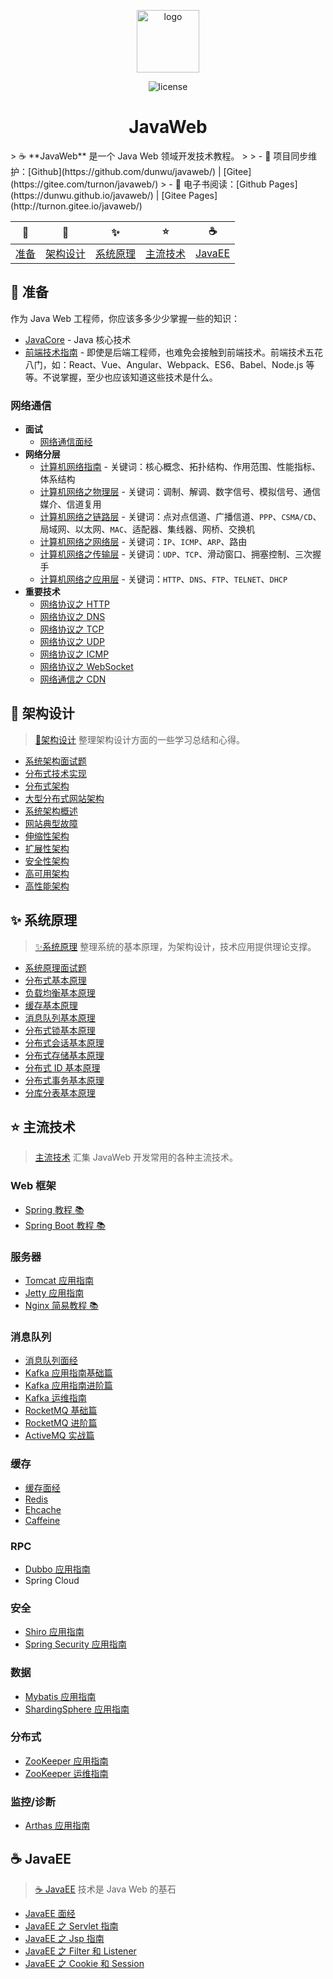 <p align="center">
    <a href="https://dunwu.github.io/javaweb/#/" target="_blank" rel="noopener noreferrer">
        <img src="http://dunwu.test.upcdn.net/common/logo/java-logo.png" alt="logo" width="100px">
    </a>
</p>

<p align="center">
    <img src="https://badgen.net/github/license/dunwu/javaweb" alt="license">
</p>

<h1 align="center">JavaWeb</h1>
> ☕ **JavaWeb** 是一个 Java Web 领域开发技术教程。
>
> - 🔁 项目同步维护：[Github](https://github.com/dunwu/javaweb/) | [Gitee](https://gitee.com/turnon/javaweb/)
> - 📖 电子书阅读：[Github Pages](https://dunwu.github.io/javaweb/) | [Gitee Pages](http://turnon.gitee.io/javaweb/)

|        🔰         |            🎨            |            ✨            |           ⭐️            |          ☕          |
| :---------------: | :----------------------: | :----------------------: | :----------------------: | :------------------: |
| [准备](#🔰️-准备) | [架构设计](#🎨-架构设计) | [系统原理](#✨-系统原理) | [主流技术](#⭐-主流技术) | [JavaEE](#☕-JavaEE) |

## 🔰️ 准备

作为 Java Web 工程师，你应该多多少少掌握一些的知识：

- [JavaCore](https://dunwu.github.io/javacore/) - Java 核心技术
- [前端技术指南](https://github.com/dunwu/frontend-tutorial) - 即使是后端工程师，也难免会接触到前端技术。前端技术五花八门，如：React、Vue、Angular、Webpack、ES6、Babel、Node.js 等等。不说掌握，至少也应该知道这些技术是什么。

### 网络通信

- **面试**
  - [网络通信面经](https://github.com/dunwu/blog/blob/master/source/_posts/communication/network-interview.md)
- **网络分层**
  - [计算机网络指南](https://github.com/dunwu/blog/blob/master/source/_posts/communication/network-guide.md) - 关键词：核心概念、拓扑结构、作用范围、性能指标、体系结构
  - [计算机网络之物理层](https://github.com/dunwu/blog/blob/master/source/_posts/communication/network-physical.md) - 关键词：调制、解调、数字信号、模拟信号、通信媒介、信道复用
  - [计算机网络之链路层](https://github.com/dunwu/blog/blob/master/source/_posts/communication/network-data-link.md) - 关键词：点对点信道、广播信道、`PPP`、`CSMA/CD`、局域网、以太网、`MAC`、适配器、集线器、网桥、交换机
  - [计算机网络之网络层](https://github.com/dunwu/blog/blob/master/source/_posts/communication/network-network.md) - 关键词：`IP`、`ICMP`、`ARP`、路由
  - [计算机网络之传输层](https://github.com/dunwu/blog/blob/master/source/_posts/communication/network-transport.md) - 关键词：`UDP`、`TCP`、滑动窗口、拥塞控制、三次握手
  - [计算机网络之应用层](https://github.com/dunwu/blog/blob/master/source/_posts/communication/network-application.md) - 关键词：`HTTP`、`DNS`、`FTP`、`TELNET`、`DHCP`
- **重要技术**
  - [网络协议之 HTTP](https://github.com/dunwu/blog/blob/master/source/_posts/communication/http.md)
  - [网络协议之 DNS](https://github.com/dunwu/blog/blob/master/source/_posts/communication/dns.md)
  - [网络协议之 TCP](https://github.com/dunwu/blog/blob/master/source/_posts/communication/tcp.md)
  - [网络协议之 UDP](https://github.com/dunwu/blog/blob/master/source/_posts/communication/udp.md)
  - [网络协议之 ICMP](https://github.com/dunwu/blog/blob/master/source/_posts/communication/icmp.md)
  - [网络协议之 WebSocket](https://github.com/dunwu/blog/blob/master/source/_posts/communication/websocket.md)
  - [网络通信之 CDN](https://github.com/dunwu/blog/blob/master/source/_posts/communication/cdn.md)

## 🎨 架构设计

> [🎨架构设计](https://github.com/dunwu/blog/tree/master/source/_posts/design/architecture) 整理架构设计方面的一些学习总结和心得。

- [系统架构面试题](https://github.com/dunwu/blog/blob/master/source/_posts/design/architecture/system-architecture-interview.md)
- [分布式技术实现](https://github.com/dunwu/blog/blob/master/source/_posts/design/architecture/system-core-technologies.md)
- [分布式架构](https://github.com/dunwu/blog/blob/master/source/_posts/design/architecture/分布式架构.md)
- [大型分布式网站架构](https://github.com/dunwu/blog/blob/master/source/_posts/design/architecture/大型分布式网站架构.md)
- [系统架构概述](https://github.com/dunwu/blog/blob/master/source/_posts/design/architecture/system-architecture-overview.md)
- [网站典型故障](https://github.com/dunwu/blog/blob/master/source/_posts/design/architecture/网站典型故障.md)
- [伸缩性架构](https://github.com/dunwu/blog/blob/master/source/_posts/design/architecture/scalable-architecture.md)
- [扩展性架构](https://github.com/dunwu/blog/blob/master/source/_posts/design/architecture/extensible-architecture.md)
- [安全性架构](https://github.com/dunwu/blog/blob/master/source/_posts/design/architecture/secure-architecture.md)
- [高可用架构](https://github.com/dunwu/blog/blob/master/source/_posts/design/architecture/high-availability-architecture.md)
- [高性能架构](https://github.com/dunwu/blog/blob/master/source/_posts/design/architecture/high-performance-architecture.md)

## ✨ 系统原理

> [✨系统原理](https://github.com/dunwu/blog/tree/master/source/_posts/design/theory) 整理系统的基本原理，为架构设计，技术应用提供理论支撑。

- [系统原理面试题](https://github.com/dunwu/blog/blob/master/source/_posts/design/theory/system-theory-interview.md)
- [分布式基本原理](https://github.com/dunwu/blog/blob/master/source/_posts/design/theory/distributed-base-theory.md)
- [负载均衡基本原理](https://github.com/dunwu/blog/blob/master/source/_posts/design/theory/load-balance-theory.md)
- [缓存基本原理](https://github.com/dunwu/blog/blob/master/source/_posts/design/theory/cache-theory.md)
- [消息队列基本原理](https://github.com/dunwu/blog/blob/master/source/_posts/design/theory/mq-theory.md)
- [分布式锁基本原理](https://github.com/dunwu/blog/blob/master/source/_posts/design/theory/distributed-lock-theory.md)
- [分布式会话基本原理](https://github.com/dunwu/blog/blob/master/source/_posts/design/theory/distributed-session-theory.md)
- [分布式存储基本原理](https://github.com/dunwu/blog/blob/master/source/_posts/design/theory/distributed-storage-theory.md)
- [分布式 ID 基本原理](https://github.com/dunwu/blog/blob/master/source/_posts/design/theory/distributed-id-theory.md)
- [分布式事务基本原理](https://github.com/dunwu/blog/blob/master/source/_posts/design/theory/distributed-transaction-theory.md)
- [分库分表基本原理](https://github.com/dunwu/blog/blob/master/source/_posts/design/theory/sharding-theory.md)

## ⭐ 主流技术

> [主流技术](docs/technology) 汇集 JavaWeb 开发常用的各种主流技术。

### Web 框架

- [Spring 教程 📚](https://dunwu.github.io/spring-tutorial/)
- [Spring Boot 教程 📚](https://dunwu.github.io/spring-boot-tutorial/)

### 服务器

- [Tomcat 应用指南](docs/technology/server/Tomcat.md)
- [Jetty 应用指南](docs/technology/server/Jetty.md)
- [Nginx 简易教程 📚](https://github.com/dunwu/nginx-tutorial)

### 消息队列

- [消息队列面经](docs/technology/mq/MqInterview.md)
- [Kafka 应用指南基础篇](docs/technology/mq/kafka-basic.md)
- [Kafka 应用指南进阶篇](docs/technology/mq/kafka-advance.md)
- [Kafka 运维指南](docs/technology/mq/kafka-ops.md)
- [RocketMQ 基础篇](docs/technology/mq/RocketmqBasics.md)
- [RocketMQ 进阶篇](docs/technology/mq/RocketmqAdvanced.md)
- [ActiveMQ 实战篇](docs/technology/mq/ActiveMQ.md)

### 缓存

- [缓存面经](docs/technology/cache/CacheInterview.md)
- [Redis](docs/technology/cache/Redis.md)
- [Ehcache](docs/technology/cache/Ehcache.md)
- [Caffeine](docs/technology/cache/Caffeine.md)

### RPC

- [Dubbo 应用指南](docs/technology/distributed/dubbo.md)
- Spring Cloud

### 安全

- [Shiro 应用指南](docs/technology/security/shiro.md)
- [Spring Security 应用指南](docs/technology/security/spring-security.md)

### 数据

- [Mybatis 应用指南](docs/technology/data/mybatis.md)
- [ShardingSphere 应用指南](docs/technology/data/ShardingSphere.md)

### 分布式

- [ZooKeeper 应用指南](docs/technology/distributed/zookeeper.md)
- [ZooKeeper 运维指南](docs/technology/distributed/zookeeper-ops.md)

### 监控/诊断

- [Arthas 应用指南](docs/technology/monitor/arthas.md)

## ☕ JavaEE

> [☕ JavaEE](docs/javaee/README.md) 技术是 Java Web 的基石

- [JavaEE 面经](docs/javaee/javaee-interview.md)
- [JavaEE 之 Servlet 指南](docs/javaee/javaee-servlet.md)
- [JavaEE 之 Jsp 指南](docs/javaee/javaee-jsp.md)
- [JavaEE 之 Filter 和 Listener](docs/javaee/javaee-filter-listener.md)
- [JavaEE 之 Cookie 和 Session](docs/javaee/javaee-cookie-sesion.md)
